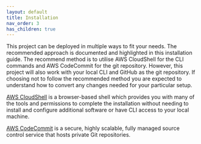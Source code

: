 ```yaml
---
layout: default
title: Installation
nav_order: 3
has_children: true
---
```


<!--
Copyright Amazon.com, Inc. or its affiliates. All Rights Reserved.
SPDX-License-Identifier: MIT-0
-->

This project can be deployed in multiple ways to fit your needs. The recommended approach is documented and highlighted in this installation guide. The recommend method is to utilise AWS CloudShell for the CLI commands and AWS CodeCommit for the git repository. However, this project will also work with your local CLI and GitHub as the git repository. If choosing not to follow the recommended method you are expected to understand how to convert any changes needed for your particular setup. 

[AWS CloudShell](https://aws.amazon.com/cloudshell/) is a browser-based shell which provides you with many of the tools and permissions to complete the installation without needing to install and configure additional software or have CLI access to your local machine. 

[AWS CodeCommit](https://aws.amazon.com/codecommit/) is a secure, highly scalable, fully managed source control service that hosts private Git repositories.